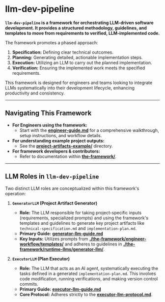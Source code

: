 # llm-dev-pipeline

**`llm-dev-pipeline` is a framework for orchestrating LLM-driven software development. It provides a structured methodology, guidelines, and templates to move from requirements to verified, LLM-implemented code.**

The framework promotes a phased approach:
1.  **Specification:** Defining clear technical outcomes.
2.  **Planning:** Generating detailed, actionable implementation steps.
3.  **Execution:** Utilizing an LLM to carry out the planned implementation.
4.  **Verification:** Ensuring the implemented work meets the specified requirements.

This framework is designed for engineers and teams looking to integrate LLMs systematically into their development lifecycle, enhancing productivity and consistency.

---

## Navigating This Framework

*   **For Engineers using the framework:**
    *   Start with the **[engineer-guide.md](./the-framework/engineer-workflow/guides/engineer-guide.md)** for a comprehensive walkthrough, setup instructions, and workflow details.
*   **For understanding example project outputs:**
    *   See the **[project-artifacts-example/](./the-framework/engineer-workflow/examples/project-artifacts-example/)** directory.
*   **For framework developers & contributors:**
    *   Refer to documentation within **[the-framework/](./the-framework/)**.

---

## LLM Roles in `llm-dev-pipeline`

Two distinct LLM roles are conceptualized within this framework's operation:

1.  **`GeneratorLLM` (Project Artifact Generator)**
    *   **Role:** The LLM responsible for taking project-specific inputs (requirements, specialized prompts) and using the framework's templates and guidelines to generate key project artifacts like `technical-specification.md` and `implementation-plan.md`.
    *   **Primary Guide:** **[generator-llm-guide.md](./the-framework/runtime-llms/generator-llm/generator-llm-guide.md)**
    *   **Key Inputs:** Utilizes prompts from **[./the-framework/engineer-workflow/templates/](./the-framework/engineer-workflow/templates/)** and adheres to guidelines in **[./the-framework/runtime-llms/generator-llm/](./the-framework/runtime-llms/generator-llm/)**.

2.  **`ExecutorLLM` (Plan Executor)**
    *   **Role:** The LLM that acts as an AI agent, systematically executing the tasks defined in a generated `implementation-plan.md`. This involves code modification, running verifications, and making version control commits.
    *   **Primary Guide:** **[executor-llm-guide.md](./the-framework/runtime-llms/executor-llm/executor-llm-guide.md)**
    *   **Core Protocol:** Adheres strictly to the **[executor-llm-protocol.md](./the-framework/runtime-llms/executor-llm/executor-llm-protocol.md)**.

